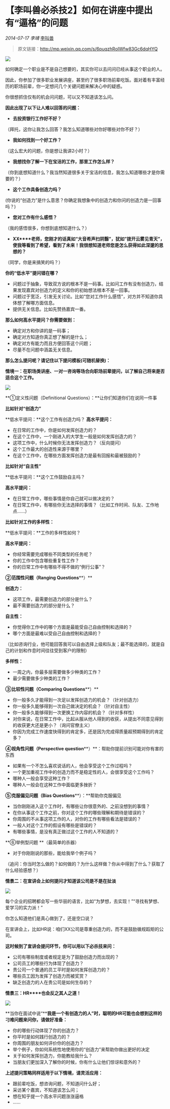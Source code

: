 # 【李叫兽必杀技2】如何在讲座中提出有“逼格”的问题

*2014-07-17* *李靖* [李叫兽](https://mp.weixin.qq.com/s?__biz=MzA5NTMxOTczOA==&mid=200341136&idx=1&sn=95182ce0ca26eec2dc2815fd0778a5b9&scene=21&key=5d8f20f73132df898d12e6052167c0388e3aa9a2a50b82b085289284203f84073511fe38e896edf8ee2728663ab75eb8f5959a177c00d2bcd2f0c482c2e8278ccd839bf450a1060972475b7c45326d99&ascene=7&uin=MjQwNzMxODYwNQ%3D%3D&devicetype=Windows+8&version=6203005d&pass_ticket=xOhI1VQDG%2FzwbhWgqYvgjLhswwNIUGjt8DUL4fp00EDxCVadhAwYny0MJ9B2H%2Fmr&winzoom=1.125##)

> 原文链接：http://mp.weixin.qq.com/s/6puqzhRoIWfw83Gc6dqHYQ

![](./_image/2017-02-13-18-17-27.jpg)

如何确定一个职业是不是自己想要的，其实你可以去问问已经从事这个职业的人。

因此，你参加了很多职业发展讲座，甚至约了很多职场前辈吃饭。面对着有丰富经历的职场前辈，你一定想问几个关键问题来解决心中的疑惑。

你很想抓住仅有的机会问问题，可以又不知道该怎么问。

**因此出现了以下让人难以回答的问题：**



- **去投资银行工作好不好？**

（拜托，这你让我怎么回答？我怎么知道哪些对你好哪些对你不好？）

- **我如何找到一个好工作？**

（这么宏大的问题，你是想让我讲2小时？）

- **我想找你了解一下在宝洁的工作，那里工作怎么样？**

（你到底想知道什么？我当然知道很多关于宝洁的信息，我怎么知道哪些才是你需要的？）

- **这个工作具备创造力吗？**

(你说的“创造力”是什么意思？你确定我想象中的创造力和你问的创造力是一回事吗？)

- **您对工作有什么感悟？**

（我的感悟很多，你想到底想知道什么？）

- **XX****老师，您刚才的话真如“大音希声扫阴翳”，犹如”拨开云雾见青天”，使我等看到了希望，看到了未来！我很想知道老师您是怎么获得如此深邃的思想的？**

（同学，你是来搞笑的吗？）

**你的“低水平”提问错在哪？**

- 问题过于抽象，导致双方说的根本不是一码事。比如问工作有没有创造力，结果发现嘉宾对创造力的定义和你的初始想法根本不是一回事。
- 问题过于宽泛，引发无关讨论。比如“您对工作什么感悟”，对方并不知道你具体想了解哪方面信息。
- 提供无关信息。比如先赞扬嘉宾一番。

**那么如何高水平提问？你需要做到：**

- 确定对方和你讲的是一码事；
- 确定对方知道你真正想了解的是什么；
- 确定对方有能力而且方便回答这个问题；
- 尽量不在问题中涵盖无关信息。

**那么怎么提问呢？请记住以下提问模板(****可随机替换)****：**

**情境一：在职场类讲座、一对一咨询等场合向职场前辈提问，以了解自己将来是否适合这个工作。**


![](./_image/2017-02-13-18-17-43.jpg)


**①定义性问题（Definitional Questions）：**让你们知道你们在说同一件事

**比如针对“创造力”**

**低水平提问：**这个工作有创造力吗？
**高水平提问：**

- 在日常的工作中，你是如何发挥创造力的？
- 在这个工作中，一个刚进入的大学生一般是如何发挥创造力的？
- 这项工作中，什么时候你无法发挥创造力？（反向提问）
- 这个工作最大的创造性来源于哪里？
- 在这个工作中，在哪些方面发挥创造力是最有回报和最被鼓励的？

**比如针对“自主性”**

**低水平提问：**这个工作鼓励自主吗？

**高水平提问：**

- 在日常工作中，哪些事情是你自己就可以做决定的？
- 在日常工作中，有哪些你无法选择的事情？（比如工作时间、队友、工作地点……）

**比如针对工作的多样性：**

**低水平提问：**工作的多样性如何？

**高水平提问：**

- 你经常需要完成哪些不同类型的任务呢？
- 你的工作中包含哪些重复性工作？
- 你的日常工作中有哪些不得不做的“例行公事”？

**②范围性问题（Ranging Questions****）**

**创造力：**

- 这项工作，最需要创造力的部分是什么？
- 最不需要创造力的部分是什么？

**自主性：**

- 你觉得你工作中的哪个方面是最能受自己自由控制和选择的？
- 哪个方面是最难以受自己自由控制和选择的？

（比如咨询行业，他可能回答我可以自由选择上级和队友；最不能选择的，就是自己的计划和作息时间往往受到客户的限制）

**多样性：**

- 一周之内，你最多层需要做多少种类的工作？
- 最少需要做多少种类的工作？

**③比较性问题（Comparing Questions****）**

- 你一般多久才能得到一次足以发挥创造力的机会？（针对创造力）
- 你一般多久能够得到一次自己做决定的机会？（针对自主性）
- 你一般多久能够得到一次更换工作内容的机会？（针对多样性）
- 对你来说，在日常工作中，比起从服从他人得到的收获，从提出不同意见得到的收获更大还是更小？（询问官僚主义）
- 你因为完成工作速度快得到的肯定多，还是因为完成得质量超预期得到的肯定多？

**④视角性问题（Perspective question****）**：帮助你提前识别可能对你有害的东西

- 如果有一个不怎么喜欢说话的人，他会享受这个工作过程吗？
- 一个更加重视工作中的创造力而不是稳定性的人，会很享受这个工作吗？
- 哪种人一般会享受这种工作？
- 哪种人一般会在这种工作中面临更多挫折？

**⑤克服偏见问题（Bias Questions****）：**帮助你克服偏见

- 当你刚刚进入这个工作时，有哪些让你很意外的、之前没想到的事情？
- 在你从事这个工作之前，你对这个工作的哪些理解和期待是错误的？
- 你周围的不从事这项工作的人，对你的工作有哪些看法是错误的？
- 一般人对这个工作的假设有哪些是错误的？
- 有哪些事情，是没有真正做过这个工作的人不知道的？

**⑥举例型问题 **（最简单的杀器）

- 对于你刚刚说的那些，能给我举个例子吗？

（追问：你当时怎么做的？如何做的？为什么这样做？你从中得到了什么？获取了什么经验感想？）

**情景二：在宣讲会上如何提问才知道该公司是不是在扯淡**


![](./_image/2017-02-13-18-18-11.jpg)

每个企业的招聘都会写一些华丽的语言，比如“为梦想，去实现！”“寻找有梦想、爱学习的实力派！”

你怎么知道他们是真心做到了，还是空口说？

在宣讲会上，比如HR说：咱们XX公司是尊重创造力的，而不是鼓励循规蹈矩的公司。

**这时候到了宣讲会提问环节，你可以用以下必杀技来问：**

- 公司有哪些制度或者规定是为了鼓励创造力而出现的？
- 公司员工的哪些行为体现了创造力？
- 贵公司一个普通的员工平时是如何发挥创造力的？
- 哪些员工因为发挥了创造力而被奖赏？
- 缺乏创造力的人在贵公司是如何生存的？

**情景三：HR****也会反之其人之道！**


![](./_image/2017-02-13-18-18-24.jpg)


**当你在面试中说“****我是一个有创造力的人”****时，聪明的HR****可能也会想到这样的刁难问题来问你，请做好准备：**

- 你的哪些行动体现了你的创造力？
- 你平时是如何践行创造力的？
- 你周围的朋友如何评价你的创造力？
- 举个例子，你如何系统性地使用你的“创造力”来帮助你做出更好的决定
- 关于如何发挥创造力，你能教给我什么？
- 当朋友们更加深入了解你的时候，你有什么让他们惊讶和意外的？

**上述提问策略同样适用于以下情境，请灵活应用：**

- 跟前辈吃饭，想咨询问题，不知道问什么好；
- 采访某个嘉宾，不知道该怎么问；
- 想在知乎提一个高水平问题涨涨逼格
- ……